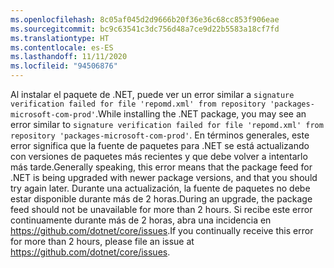 ```yaml
---
ms.openlocfilehash: 8c05af045d2d9666b20f36e36c68cc853f906eae
ms.sourcegitcommit: bc9c63541c3dc756d48a7ce9d22b5583a18cf7fd
ms.translationtype: HT
ms.contentlocale: es-ES
ms.lasthandoff: 11/11/2020
ms.locfileid: "94506876"
---
```


<span data-ttu-id="abe91-101">Al instalar el paquete de .NET, puede ver un error similar a `signature verification failed for file 'repomd.xml' from repository 'packages-microsoft-com-prod'`.</span><span class="sxs-lookup"><span data-stu-id="abe91-101">While installing the .NET package, you may see an error similar to `signature verification failed for file 'repomd.xml' from repository 'packages-microsoft-com-prod'`.</span></span> <span data-ttu-id="abe91-102">En términos generales, este error significa que la fuente de paquetes para .NET se está actualizando con versiones de paquetes más recientes y que debe volver a intentarlo más tarde.</span><span class="sxs-lookup"><span data-stu-id="abe91-102">Generally speaking, this error means that the package feed for .NET is being upgraded with newer package versions, and that you should try again later.</span></span> <span data-ttu-id="abe91-103">Durante una actualización, la fuente de paquetes no debe estar disponible durante más de 2 horas.</span><span class="sxs-lookup"><span data-stu-id="abe91-103">During an upgrade, the package feed should not be unavailable for more than 2 hours.</span></span> <span data-ttu-id="abe91-104">Si recibe este error continuamente durante más de 2 horas, abra una incidencia en <https://github.com/dotnet/core/issues>.</span><span class="sxs-lookup"><span data-stu-id="abe91-104">If you continually receive this error for more than 2 hours, please file an issue at <https://github.com/dotnet/core/issues>.</span></span>
